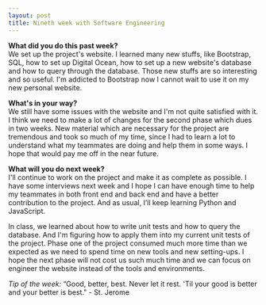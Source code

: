 ```yaml
---
layout: post
title: Nineth week with Software Engineering
---
```


<b>What did you do this past week?</b><br>
We set up the project's website. I learned many new stuffs, like Bootstrap, SQL, how to set up Digital Ocean, how to set up a new website's database and how to query through the database. Those new stuffs are so interesting and so useful. I'm addicted to Bootstrap now I cannot wait to use it on my new personal website.

<b>What's in your way?</b><br>
We still have some issues with the website and I'm not quite satisfied with it. I think we need to make a lot of changes for the second phase which dues in two weeks. New material which are necessary for the project are tremendous and took so much of my time, since I had to learn a lot to understand what my teammates are doing and help them in some ways. I hope that would pay me off in the near future.

<b>What will you do next week?</b><br>
I'll continue to work on the project and make it as complete as possible. I have some interviews next week and I hope I can have enough time to help my teammates in both front end and back end and have a better contribution to the project. And as usual, I’ll keep learning Python and JavaScript.

In class, we learned about how to write unit tests and how to query the database. And I'm figuring how to apply them into my current unit tests of the project. Phase one of the project consumed much more time than we expected as we need to spend time on new tools and new setting-ups. I hope the next phase will not cost us such much time and we can focus on engineer the website instead of the tools and environments.

<i>Tip of the week: </i> “Good, better, best. Never let it rest. 'Til your good is better and your better is best." - St. Jerome
